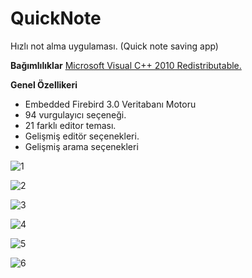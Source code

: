 # QuickNote
Hızlı not alma uygulaması. (Quick note saving app)

**Bağımlılıklar**
[Microsoft Visual C++ 2010 Redistributable.](https://www.microsoft.com/en-US/download/details.aspx?id=26999 "Microsoft Visual C++ 2010 Redistributable.")

**Genel Özellikeri**
- Embedded Firebird 3.0 Veritabanı Motoru
- 94 vurgulayıcı seçeneği.
- 21 farklı editor teması.
- Gelişmiş editör seçenekleri.
- Gelişmiş arama seçenekleri

![1](https://github.com/1KOD/QuickNote/assets/14098860/337aae6f-5d1e-4e6a-a053-9709c4d73285)

![2](https://github.com/1KOD/QuickNote/assets/14098860/66deb6e3-2b48-419d-9ae2-281b7a29fbf4)

![3](https://github.com/1KOD/QuickNote/assets/14098860/ce913160-a509-4d70-a269-31da392d5015)

![4](https://github.com/1KOD/QuickNote/assets/14098860/f4754dcc-bc40-4b5b-a159-5a5c026237d4)

![5](https://github.com/1KOD/QuickNote/assets/14098860/57acac68-347c-4768-8fb8-f5c85a0afb7d)

![6](https://github.com/1KOD/QuickNote/assets/14098860/68bf7596-1ad3-4353-8408-e1af935c1c7c)
